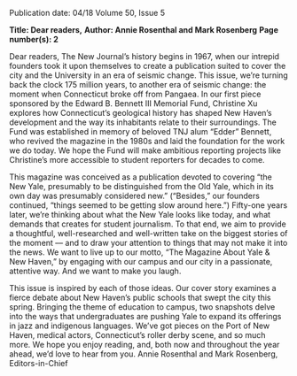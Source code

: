 Publication date: 04/18
Volume 50, Issue 5

**Title: Dear readers,**
**Author: Annie Rosenthal and Mark Rosenberg**
**Page number(s): 2**

Dear readers,
The New Journal’s history begins in 1967, when our intrepid founders took it upon themselves to create a publication 
suited to cover the city and the University in an era of seismic change. This issue, we’re turning back the clock 175 
million years, to another era of seismic change: the moment when Connecticut broke off from Pangaea. In our first piece 
sponsored by the Edward B. Bennett III Memorial Fund, Christine Xu explores how Connecticut’s geological history has 
shaped New Haven’s development and the way its inhabitants relate to their surroundings. The Fund was established in 
memory of beloved TNJ alum “Edder” Bennett, who revived the magazine in the 1980s and laid the foundation for the 
work we do today. We hope the Fund will make ambitious reporting projects like Christine’s more accessible to student 
reporters for decades to come.

This magazine was conceived as a publication devoted to covering “the New Yale, presumably to be distinguished from 
the Old Yale, which in its own day was presumably considered new.” (“Besides,” our founders continued, “things seemed 
to be getting slow around here.”) Fifty-one years later, we’re thinking about what the New Yale looks like today, and what 
demands that creates for student journalism. To that end, we aim to provide a thoughtful, well-researched and well-written 
take on the biggest stories of the moment –– and to draw your attention to things that may not make it into the news. We 
want to live up to our motto, “The Magazine About Yale & New Haven,” by engaging with our campus and our city in a 
passionate, attentive way. And we want to make you laugh.

This issue is inspired by each of those ideas. Our cover story examines a fierce debate about New Haven’s public schools 
that swept the city this spring. Bringing the theme of education to campus, two snapshots delve into the ways that 
undergraduates are pushing Yale to expand its offerings in jazz and indigenous languages. We’ve got pieces on the Port of 
New Haven, medical actors, Connecticut’s roller derby scene, and so much more. We hope you enjoy reading, and, both 
now and throughout the year ahead, we’d love to hear from you. 
Annie Rosenthal and Mark Rosenberg,
Editors-in-Chief